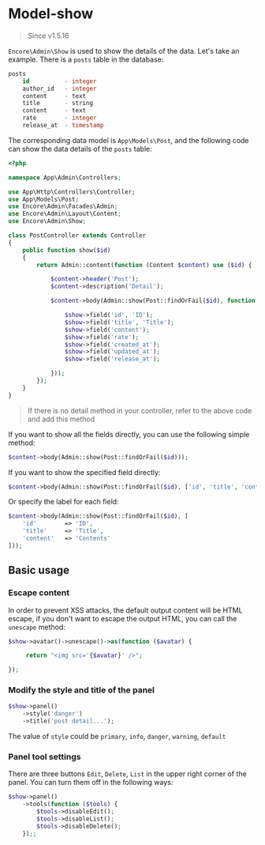 # Model-show

> Since v1.5.16

`Encore\Admin\Show` is used to show the details of the data. Let's take an example. There is a `posts` table in the database:

```sql
posts
    id          - integer
    author_id   - integer
    content     - text
    title       - string
    content     - text
    rate        - integer
    release_at  - timestamp
```

The corresponding data model is `App\Models\Post`, and the following code can show the data details of the `posts` table:

```php
<?php

namespace App\Admin\Controllers;

use App\Http\Controllers\Controller;
use App\Models\Post;
use Encore\Admin\Facades\Admin;
use Encore\Admin\Layout\Content;
use Encore\Admin\Show;

class PostController extends Controller
{
    public function show($id)
    {
        return Admin::content(function (Content $content) use ($id) {

            $content->header('Post');
            $content->description('Detail');

            $content->body(Admin::show(Post::findOrFail($id), function (Show $show) {

                $show->field('id', 'ID');
                $show->field('title', 'Title');
                $show->field('content');
                $show->field('rate');
                $show->field('created_at');
                $show->field('updated_at');
                $show->field('release_at');

            }));
        });
    }
}
```

> If there is no detail method in your controller, refer to the above code and add this method

If you want to show all the fields directly, you can use the following simple method:

```php
$content->body(Admin::show(Post::findOrFail($id)));
```

If you want to show the specified field directly:

```php
$content->body(Admin::show(Post::findOrFail($id), ['id', 'title', 'content']));
```

Or specify the label for each field:

```php
$content->body(Admin::show(Post::findOrFail($id), [
    'id'        => 'ID',
    'title'     => 'Title',
    'content'   => 'Contents'
]));
```

## Basic usage

### Escape content

In order to prevent XSS attacks, the default output content will be HTML escape, if you don't want to escape the output HTML, you can call the `unescape` method:

```php
$show->avatar()->unescape()->as(function ($avatar) {

     return "<img src='{$avatar}' />";

});
```

### Modify the style and title of the panel

```php
$show->panel()
    ->style('danger')
    ->title('post detail...');
```

The value of `style` could be `primary`, `info`, `danger`, `warning`, `default`

### Panel tool settings

There are three buttons `Edit`, `Delete`, `List` in the upper right corner of the panel. You can turn them off in the following ways:

```php
$show->panel()
    ->tools(function ($tools) {
        $tools->disableEdit();
        $tools->disableList();
        $tools->disableDelete();
    });;
```
